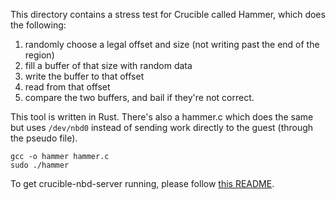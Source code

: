 

This directory contains a stress test for Crucible called Hammer, which does
the following:

1. randomly choose a legal offset and size (not writing past the end of the
   region)
1. fill a buffer of that size with random data
1. write the buffer to that offset
1. read from that offset
1. compare the two buffers, and bail if they're not correct.

This tool is written in Rust. There's also a hammer.c which does the same but
uses `/dev/nbd0` instead of sending work directly to the guest (through the
pseudo file).

    gcc -o hammer hammer.c
    sudo ./hammer

To get crucible-nbd-server running, please follow [this
README](../../nbd_server/src/README.md).

